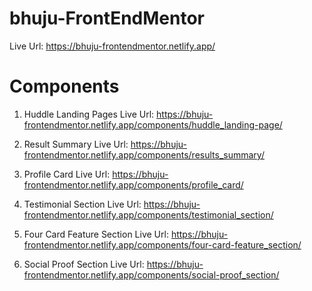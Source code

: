 # bhuju-FrontEndMentor

Live Url: https://bhuju-frontendmentor.netlify.app/

# Components

1. Huddle Landing Pages
   Live Url: https://bhuju-frontendmentor.netlify.app/components/huddle_landing-page/

2. Result Summary
   Live Url: https://bhuju-frontendmentor.netlify.app/components/results_summary/

3. Profile Card
   Live Url: https://bhuju-frontendmentor.netlify.app/components/profile_card/

4. Testimonial Section
   Live Url: https://bhuju-frontendmentor.netlify.app/components/testimonial_section/

5. Four Card Feature Section
   Live Url: https://bhuju-frontendmentor.netlify.app/components/four-card-feature_section/

6. Social Proof Section
   Live Url: https://bhuju-frontendmentor.netlify.app/components/social-proof_section/
